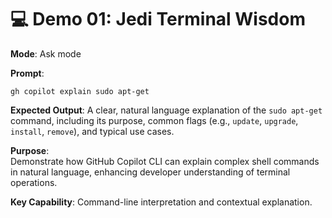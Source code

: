 # 💻 Demo 01: Jedi Terminal Wisdom

**Mode**: Ask mode

**Prompt**:
```
gh copilot explain sudo apt-get
```

**Expected Output**:
A clear, natural language explanation of the `sudo apt-get` command, including its purpose, common flags (e.g., `update`, `upgrade`, `install`, `remove`), and typical use cases.

**Purpose**:  
Demonstrate how GitHub Copilot CLI can explain complex shell commands in natural language, enhancing developer understanding of terminal operations.

**Key Capability**: Command-line interpretation and contextual explanation.
